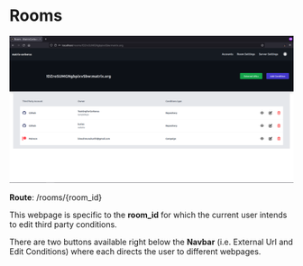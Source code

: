 Rooms
==============

![Rooms](../assets/rooms.png)

**Route**: /rooms/{room_id}

This webpage is specific to the **room_id** for which the current user intends to edit third party conditions.

There are two buttons available right below the **Navbar** (i.e. External Url and Edit Conditions) where each directs the user to different webpages.

